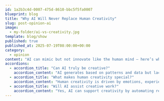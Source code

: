 ```yaml
---
id: 1a2b3c4d-0007-475d-8610-bbc5f5fa0007
blueprint: blog
title: "Why AI Will Never Replace Human Creativity"
slug: post-opinion-ai
image:
  - my-folder/ai-vs-creativity.jpg
template: blog/show
published: true
published_at: 2025-07-19T08:00:00+00:00
category:
  - opinion
content: "AI can mimic but not innovate like the human mind — here’s why creativity remains uniquely human."
accordions:
  - accordion_title: "Can AI truly be creative?"
    accordion_content: "AI generates based on patterns and data but lacks genuine innovation or emotional depth."
  - accordion_title: "What makes human creativity special?"
    accordion_content: "Human creativity is driven by emotions, experiences, and consciousness, which AI cannot replicate."
  - accordion_title: "Will AI assist creative work?"
    accordion_content: "Yes, AI can support creativity by automating repetitive tasks and offering inspiration, but not replace humans."
---
```

